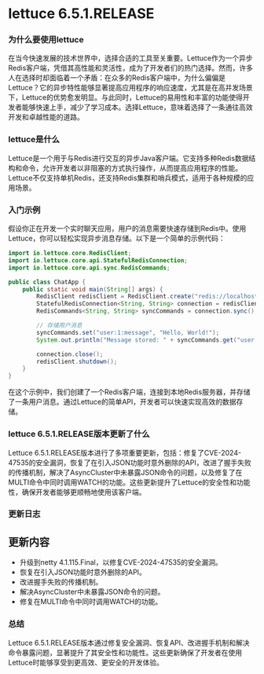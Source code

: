 # lettuce 6.5.1.RELEASE
### 为什么要使用lettuce

在当今快速发展的技术世界中，选择合适的工具至关重要。Lettuce作为一个异步Redis客户端，凭借其高性能和灵活性，成为了开发者们的热门选择。然而，许多人在选择时却面临着一个矛盾：在众多的Redis客户端中，为什么偏偏是Lettuce？它的异步特性能够显著提高应用程序的响应速度，尤其是在高并发场景下，Lettuce的优势愈发明显。与此同时，Lettuce的易用性和丰富的功能使得开发者能够快速上手，减少了学习成本。选择Lettuce，意味着选择了一条通往高效开发和卓越性能的道路。

### lettuce是什么

Lettuce是一个用于与Redis进行交互的异步Java客户端。它支持多种Redis数据结构和命令，允许开发者以非阻塞的方式执行操作，从而提高应用程序的性能。Lettuce不仅支持单机Redis，还支持Redis集群和哨兵模式，适用于各种规模的应用场景。

### 入门示例

假设你正在开发一个实时聊天应用，用户的消息需要快速存储到Redis中。使用Lettuce，你可以轻松实现异步消息存储。以下是一个简单的示例代码：

```java
import io.lettuce.core.RedisClient;
import io.lettuce.core.api.StatefulRedisConnection;
import io.lettuce.core.api.sync.RedisCommands;

public class ChatApp {
    public static void main(String[] args) {
        RedisClient redisClient = RedisClient.create("redis://localhost:6379");
        StatefulRedisConnection<String, String> connection = redisClient.connect();
        RedisCommands<String, String> syncCommands = connection.sync();

        // 存储用户消息
        syncCommands.set("user:1:message", "Hello, World!");
        System.out.println("Message stored: " + syncCommands.get("user:1:message"));

        connection.close();
        redisClient.shutdown();
    }
}
```

在这个示例中，我们创建了一个Redis客户端，连接到本地Redis服务器，并存储了一条用户消息。通过Lettuce的简单API，开发者可以快速实现高效的数据存储。

### lettuce 6.5.1.RELEASE版本更新了什么

Lettuce 6.5.1.RELEASE版本进行了多项重要更新，包括：修复了CVE-2024-47535的安全漏洞，恢复了在引入JSON功能时意外删除的API，改进了握手失败的传播机制，解决了AsyncCluster中未暴露JSON命令的问题，以及修复了在MULTI命令中同时调用WATCH的功能。这些更新提升了Lettuce的安全性和功能性，确保开发者能够更顺畅地使用该客户端。

### 更新日志

## 更新内容
- 升级到netty 4.1.115.Final，以修复CVE-2024-47535的安全漏洞。
- 恢复在引入JSON功能时意外删除的API。
- 改进握手失败的传播机制。
- 解决AsyncCluster中未暴露JSON命令的问题。
- 修复在MULTI命令中同时调用WATCH的功能。

### 总结

Lettuce 6.5.1.RELEASE版本通过修复安全漏洞、恢复API、改进握手机制和解决命令暴露问题，显著提升了其安全性和功能性。这些更新确保了开发者在使用Lettuce时能够享受到更高效、更安全的开发体验。